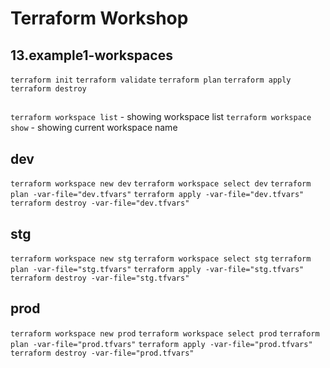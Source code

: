 # Terraform Workshop

## 13.example1-workspaces

`terraform init`
`terraform validate`
`terraform plan`
`terraform apply`
`terraform destroy`

##

`terraform workspace list` - showing workspace list
`terraform workspace show` - showing current workspace name

## dev

`terraform workspace new dev`
`terraform workspace select dev`
`terraform plan -var-file="dev.tfvars"`
`terraform apply -var-file="dev.tfvars"`
`terraform destroy -var-file="dev.tfvars"`

## stg

`terraform workspace new stg`
`terraform workspace select stg`
`terraform plan -var-file="stg.tfvars"`
`terraform apply -var-file="stg.tfvars"`
`terraform destroy -var-file="stg.tfvars"`

## prod

`terraform workspace new prod`
`terraform workspace select prod`
`terraform plan -var-file="prod.tfvars"`
`terraform apply -var-file="prod.tfvars"`
`terraform destroy -var-file="prod.tfvars"`
